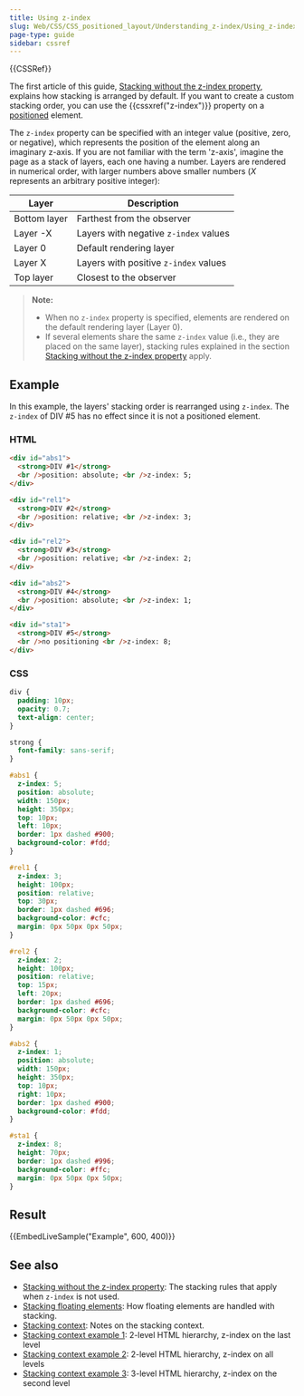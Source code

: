 ```yaml
---
title: Using z-index
slug: Web/CSS/CSS_positioned_layout/Understanding_z-index/Using_z-index
page-type: guide
sidebar: cssref
---
```


{{CSSRef}}

The first article of this guide, [Stacking without the z-index property](/en-US/docs/Web/CSS/CSS_positioned_layout/Understanding_z-index/Stacking_without_z-index), explains how stacking is arranged by default. If you want to create a custom stacking order, you can use the {{cssxref("z-index")}} property on a [positioned](/en-US/docs/Web/CSS/position#types_of_positioning) element.

The `z-index` property can be specified with an integer value (positive, zero, or negative), which represents the position of the element along an imaginary z-axis. If you are not familiar with the term 'z-axis', imagine the page as a stack of layers, each one having a number. Layers are rendered in numerical order, with larger numbers above smaller numbers (_X_ represents an arbitrary positive integer):

| Layer        | Description                           |
| ------------ | ------------------------------------- |
| Bottom layer | Farthest from the observer            |
| Layer -X     | Layers with negative `z-index` values |
| Layer 0      | Default rendering layer               |
| Layer X      | Layers with positive `z-index` values |
| Top layer    | Closest to the observer               |

> **Note:**
>
> - When no `z-index` property is specified, elements are rendered on the default rendering layer (Layer 0).
> - If several elements share the same `z-index` value (i.e., they are placed on the same layer), stacking rules explained in the section [Stacking without the z-index property](/en-US/docs/Web/CSS/CSS_positioned_layout/Understanding_z-index/Stacking_without_z-index) apply.

## Example

In this example, the layers' stacking order is rearranged using `z-index`. The `z-index` of DIV #5 has no effect since it is not a positioned element.

### HTML

```html
<div id="abs1">
  <strong>DIV #1</strong>
  <br />position: absolute; <br />z-index: 5;
</div>

<div id="rel1">
  <strong>DIV #2</strong>
  <br />position: relative; <br />z-index: 3;
</div>

<div id="rel2">
  <strong>DIV #3</strong>
  <br />position: relative; <br />z-index: 2;
</div>

<div id="abs2">
  <strong>DIV #4</strong>
  <br />position: absolute; <br />z-index: 1;
</div>

<div id="sta1">
  <strong>DIV #5</strong>
  <br />no positioning <br />z-index: 8;
</div>
```

### CSS

```css
div {
  padding: 10px;
  opacity: 0.7;
  text-align: center;
}

strong {
  font-family: sans-serif;
}

#abs1 {
  z-index: 5;
  position: absolute;
  width: 150px;
  height: 350px;
  top: 10px;
  left: 10px;
  border: 1px dashed #900;
  background-color: #fdd;
}

#rel1 {
  z-index: 3;
  height: 100px;
  position: relative;
  top: 30px;
  border: 1px dashed #696;
  background-color: #cfc;
  margin: 0px 50px 0px 50px;
}

#rel2 {
  z-index: 2;
  height: 100px;
  position: relative;
  top: 15px;
  left: 20px;
  border: 1px dashed #696;
  background-color: #cfc;
  margin: 0px 50px 0px 50px;
}

#abs2 {
  z-index: 1;
  position: absolute;
  width: 150px;
  height: 350px;
  top: 10px;
  right: 10px;
  border: 1px dashed #900;
  background-color: #fdd;
}

#sta1 {
  z-index: 8;
  height: 70px;
  border: 1px dashed #996;
  background-color: #ffc;
  margin: 0px 50px 0px 50px;
}
```

## Result

{{EmbedLiveSample("Example", 600, 400)}}

## See also

- [Stacking without the z-index property](/en-US/docs/Web/CSS/CSS_positioned_layout/Understanding_z-index/Stacking_without_z-index): The stacking rules that apply when `z-index` is not used.
- [Stacking floating elements](/en-US/docs/Web/CSS/CSS_positioned_layout/Understanding_z-index/Stacking_floating_elements): How floating elements are handled with stacking.
- [Stacking context](/en-US/docs/Web/CSS/CSS_positioned_layout/Understanding_z-index/Stacking_context): Notes on the stacking context.
- [Stacking context example 1](/en-US/docs/Web/CSS/CSS_positioned_layout/Understanding_z-index/Stacking_context_example_1): 2-level HTML hierarchy, z-index on the last level
- [Stacking context example 2](/en-US/docs/Web/CSS/CSS_positioned_layout/Understanding_z-index/Stacking_context_example_2): 2-level HTML hierarchy, z-index on all levels
- [Stacking context example 3](/en-US/docs/Web/CSS/CSS_positioned_layout/Understanding_z-index/Stacking_context_example_3): 3-level HTML hierarchy, z-index on the second level
